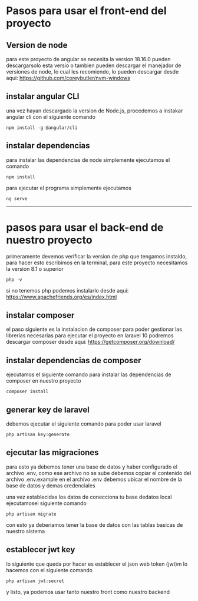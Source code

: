 # Pasos para usar el front-end del proyecto
## Version de node
para este proyecto de angular se necesita la version 18.16.0 pueden descargarsolo esta versio o tambien
pueden descargar el manejador de versiones de node, lo cual les recomiendo, lo pueden descargar desde 
aqui: https://github.com/coreybutler/nvm-windows
## instalar angular CLI 
una vez hayan descargado la version de Node.js, procedemos a instakar angular cli con el  siguiente 
comando

    npm install -g @angular/cli

## instalar dependencias
para instalar las dependencias de node simplemente ejecutamos el comando 


    npm install

para ejecutar el programa simplemente ejecutamos

    ng serve

---

# pasos para usar el back-end de nuestro proyecto
primeramente devemos verificar la version de php que tengamos instaldo, para hacer esto 
escribimos en la terminal, para este proyecto necesitamos la version 8.1 o superior
    
    php -v
si no tenemos php podemos instalarlo desde aqui: https://www.apachefriends.org/es/index.html

## instalar composer
el paso siguiente es la instalacion de composer para poder gestionar las librerias
necesarias para ejecutar el proyecto en laravel 10
podremos descargar composer desde aqui: https://getcomposer.org/download/

## instalar dependencias de composer
ejecutamos el siguiente comando  para instalar las dependencias de composer en nuestro proyecto
    
    composer install
    
## generar key de laravel
debemos ejecutar el siguiente comando para poder usar laravel

    php artisan key:generate

## ejecutar las migraciones
para esto ya debemos tener una base de datos y haber configurado el archivo .env, como
ese archivo no se sube debemos copiar el contenido del archivo .env.example en 
el archivo .env 
debemos ubicar el nombre de la base de datos y demas credenciales

una vez establecidas los datos de conecciona tu base dedatos local ejecutamosel siguiente comando
   
    php artisan migrate

con esto ya deberiamos tener la base de datos con las tablas basicas de nuestro sistema

## establecer jwt key
lo siguiente que queda por hacer es establecer el json web token (jwt)m lo hacemos con el siguiente comando
    
    php artisan jwt:secret

y listo, ya podemos usar tanto nuestro front como nuestro backend